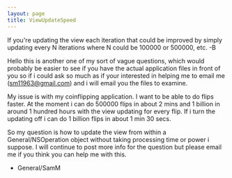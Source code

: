 ```yaml
---
layout: page
title: ViewUpdateSpeed
---
```


If you're updating the view each iteration that could be improved by simply updating every N iterations where N could be 100000 or 500000, etc.
-B

Hello this is another one of my sort of vague questions, which would probably be easier to see if you have the actual application files in front of you so if i could ask so much as if your interested in helping me to email me (sm11963@gmail.com) and i will email you the files to examine. 

My issue is with my coinflipping application. I want to be able to do flips faster. At the moment i can do 500000 flips in about 2 mins and 1 billion in around 1 hundred hours with the view updating for every flip. If i turn the updating off i can do 1 billion flips in about 1 min 30 secs. 

So my question is how to update the view from within a General/NSOperation object without taking processing time or power i suppose. I will continue to post more info for the question but please email me if you think you can help me with this. 

- General/SamM
